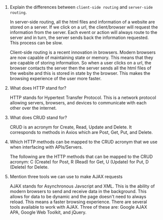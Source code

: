 1.  Explain the differences between `client-side routing` and `server-side routing`.
    
    In server-side routing, all the html files and information of a website are stored on a server. If we click on a url, the client/browser will request the information from the server. Each event or action will always route to the server and in turn, the server sends back the information requested. This process can be slow. 	

	Client-side routing is a recent innovation in browsers. Modern browsers are now capable of maintaining state or memory. This means that they are capable of storing information. So when a user clicks on a url, the browser contacts the server then the server sends all the html files of the website and this is stored in state by the browser. This makes the browsing experience of the user more faster. 

2.  What does HTTP stand for?

    HTTP stands for Hypertext Transfer Protocol. This is a network protocol allowing servers, browsers, and devices to communicate with each other over the internet.   

3.  What does CRUD stand for?

    CRUD is an acronym for Create, Read, Update and Delete. It corresponds to methods in Axios which are Post, Get, Put, and Delete.  

4.  Which HTTP methods can be mapped to the CRUD acronym that we use when interfacing with APIs/Servers.

    The following are the HTTP methods that can be mapped to the CRUD acronym:                                        C (Create) for Post, R (Read) for Get, U (Update) for Put, D (Delete) for Delete. 

5.  Mention three tools we can use to make AJAX requests

    AJAX stands for Asynchronous Javscript and XML. This is the ability of modern browsers to send and receive data in the background. This allows for data to be dynamic and the page doesn't need to always reload. This means a faster browsing experience. There are several tools available to work with AJAX. Three of these are: Google AJAX APA, Google Web Toolkit, and jQuery.  